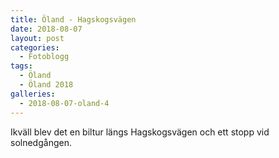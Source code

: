 ```yaml
---
title: Öland - Hagskogsvägen
date: 2018-08-07
layout: post
categories:
  - Fotoblogg
tags:
  - Öland
  - Öland 2018
galleries:
  - 2018-08-07-oland-4
---
```


Ikväll blev det en biltur längs Hagskogsvägen och ett stopp vid solnedgången.
